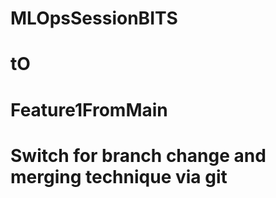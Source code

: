 # MLOpsSessionBITS
# tO 
# Feature1FromMain
# Switch for branch change and merging technique via git